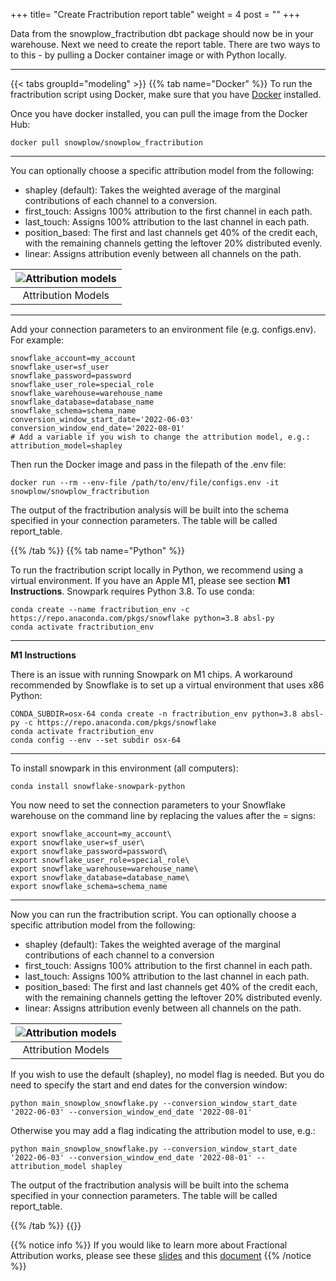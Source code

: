 +++
title= "Create Fractribution report table"
weight = 4
post = ""
+++

Data from the snowplow_fractribution dbt package should now be in your warehouse. Next we need to create the report table. There are two ways to to this - by pulling a Docker container image or with Python locally. 
***

{{< tabs groupId="modeling" >}}
{{% tab name="Docker" %}}
To run the fractribution script using Docker, make sure that you have [Docker](https://www.docker.com/products/docker-desktop/) installed.

Once you have docker installed, you can pull the image from the Docker Hub:

```
docker pull snowplow/snowplow_fractribution
```

***
You can optionally choose a specific attribution model from the following:
- shapley (default): Takes the weighted average of the marginal contributions of each channel to a conversion.
- first_touch: Assigns 100% attribution to the first channel in each path.
- last_touch: Assigns 100% attribution to the last channel in each path.
- position_based: The first and last channels get 40% of the credit each, with the remaining
    channels getting the leftover 20% distributed evenly.
- linear: Assigns attribution evenly between all channels on the path.

| ![Attribution models](../images/attribution_models.png) |
|:--:|
| Attribution Models |

***
Add your connection parameters to an environment file (e.g. configs.env). For example:
```
snowflake_account=my_account
snowflake_user=sf_user
snowflake_password=password
snowflake_user_role=special_role
snowflake_warehouse=warehouse_name
snowflake_database=database_name
snowflake_schema=schema_name
conversion_window_start_date='2022-06-03'
conversion_window_end_date='2022-08-01'
# Add a variable if you wish to change the attribution model, e.g.:
attribution_model=shapley
```

Then run the Docker image and pass in the filepath of the .env file:

```
docker run --rm --env-file /path/to/env/file/configs.env -it snowplow/snowplow_fractribution 
```
The output of the fractribution analysis will be built into the schema specified in your connection parameters. The table will be called report_table.

{{% /tab %}}
{{% tab name="Python" %}}

To run the fractribution script locally in Python, we recommend using a virtual environment. If you have an Apple M1, please see section **M1 Instructions**.
Snowpark requires Python 3.8. To use conda:

```
conda create --name fractribution_env -c https://repo.anaconda.com/pkgs/snowflake python=3.8 absl-py
conda activate fractribution_env
```
***
**M1 Instructions**

There is an issue with running Snowpark on M1 chips. A workaround recommended by Snowflake is to set up a virtual environment that uses x86 Python:

```
CONDA_SUBDIR=osx-64 conda create -n fractribution_env python=3.8 absl-py -c https://repo.anaconda.com/pkgs/snowflake
conda activate fractribution_env
conda config --env --set subdir osx-64
```
***
To install snowpark in this environment (all computers):

```
conda install snowflake-snowpark-python
```

You now need to set the connection parameters to your Snowflake warehouse on the command line by replacing the values after the = signs:

```
export snowflake_account=my_account\
export snowflake_user=sf_user\
export snowflake_password=password\
export snowflake_user_role=special_role\
export snowflake_warehouse=warehouse_name\
export snowflake_database=database_name\
export snowflake_schema=schema_name
```
***
Now you can run the fractribution script. You can optionally choose a specific attribution model from the following:
- shapley (default): Takes the weighted average of the marginal contributions of each channel to a conversion
- first_touch: Assigns 100% attribution to the first channel in each path.
- last_touch: Assigns 100% attribution to the last channel in each path.
- position_based: The first and last channels get 40% of the credit each, with the remaining
    channels getting the leftover 20% distributed evenly.
- linear: Assigns attribution evenly between all channels on the path.

| ![Attribution models](../images/attribution_models.png) |
|:--:|
| Attribution Models |

If you wish to use the default (shapley), no model flag is needed. But you do need to specify the start and end dates for the conversion window:

```
python main_snowplow_snowflake.py --conversion_window_start_date '2022-06-03' --conversion_window_end_date '2022-08-01'
```

Otherwise you may add a flag indicating the attribution model to use, e.g.:

```
python main_snowplow_snowflake.py --conversion_window_start_date '2022-06-03' --conversion_window_end_date '2022-08-01' --attribution_model shapley
```
The output of the fractribution analysis will be built into the schema specified in your connection parameters. The table will be called report_table.

{{% /tab %}}
{{</tabs >}}

{{% notice info %}}
If you would like to learn more about Fractional Attribution works, please see these [slides](https://github.com/google/fractribution/blob/master/Fractribution_Slides.pdf) and this [document](https://support.google.com/analytics/answer/3191594?hl=en#algorithm)
{{% /notice %}}